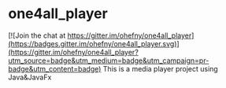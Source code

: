 # one4all_player

[![Join the chat at https://gitter.im/ohefny/one4all_player](https://badges.gitter.im/ohefny/one4all_player.svg)](https://gitter.im/ohefny/one4all_player?utm_source=badge&utm_medium=badge&utm_campaign=pr-badge&utm_content=badge)
This is a media player project using Java&amp;JavaFx
